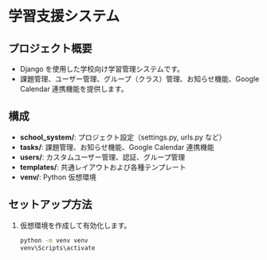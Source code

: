 # 学習支援システム

## プロジェクト概要
- Django を使用した学校向け学習管理システムです。
- 課題管理、ユーザー管理、グループ（クラス）管理、お知らせ機能、Google Calendar 連携機能を提供します。

## 構成
- **school_system/**: プロジェクト設定（settings.py, urls.py など）
- **tasks/**: 課題管理、お知らせ機能、Google Calendar 連携機能
- **users/**: カスタムユーザー管理、認証、グループ管理
- **templates/**: 共通レイアウトおよび各種テンプレート
- **venv/**: Python 仮想環境

## セットアップ方法
1. 仮想環境を作成して有効化します。
   ```bash
   python -m venv venv
   venv\Scripts\activate

